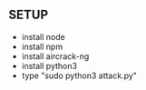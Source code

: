 ## SETUP
- install node
- install npm
- install aircrack-ng
- install python3
- type "sudo python3 attack.py"
